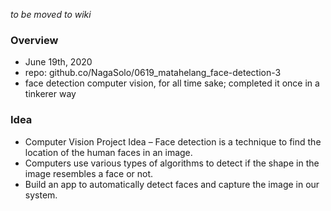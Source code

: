 *to be moved to wiki*

### Overview
- June 19th, 2020
- repo: github.co/NagaSolo/0619_matahelang_face-detection-3
- face detection computer vision, for all time sake; completed it once in a tinkerer way

### Idea
- Computer Vision Project Idea – Face detection is a technique to find the location of the human faces in an image. 
- Computers use various types of algorithms to detect if the shape in the image resembles a face or not. 
- Build an app to automatically detect faces and capture the image in our system.

